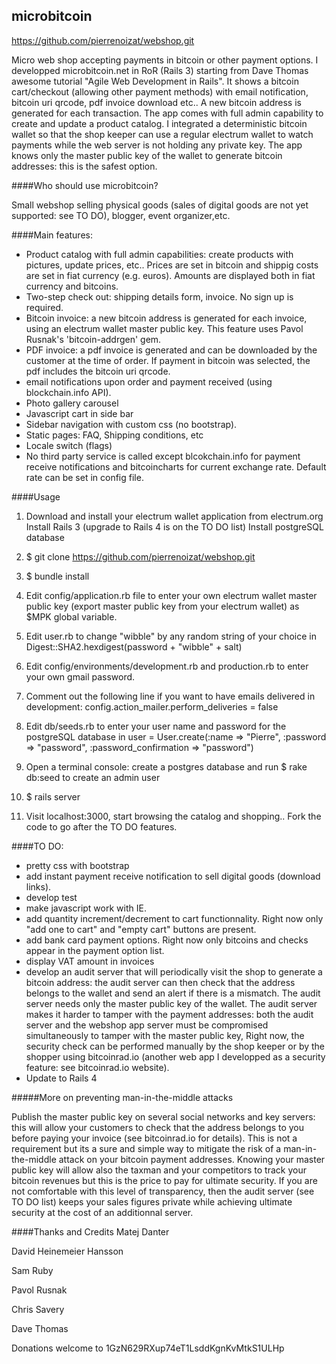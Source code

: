 ## microbitcoinhttps://github.com/pierrenoizat/webshop.gitMicro web shop accepting payments in bitcoin or other payment options.I developped microbitcoin.net in RoR (Rails 3) starting from Dave Thomas awesome tutorial "Agile Web Development in Rails". It shows a bitcoin cart/checkout (allowing other payment methods) with email notification, bitcoin uri qrcode, pdf invoice download etc.. A new bitcoin address is generated for each transaction. The app comes with full admin capability to create and update a product catalog. I integrated a deterministic bitcoin wallet so that the shop keeper can use a regular electrum wallet to watch payments while the web server is not holding any private key. The app knows only the master public key of the wallet to generate bitcoin addresses: this is the safest option.####Who should use microbitcoin?Small webshop selling physical goods (sales of digital goods are not yet supported: see TO DO), blogger, event organizer,etc.####Main features:* Product catalog with full admin capabilities: create products with pictures, update prices, etc.. 
Prices are set in bitcoin and shippig costs are set in fiat currency (e.g. euros). Amounts are displayed both in fiat currency and bitcoins.   * Two-step check out: shipping details form, invoice. No sign up is required.  * Bitcoin invoice: a new bitcoin address is generated for each invoice, using an electrum wallet master public key. This feature uses Pavol Rusnak's 'bitcoin-addrgen' gem.* PDF invoice: a pdf invoice is generated and can be downloaded by the customer at the time of order. If payment in bitcoin was selected, the pdf includes the bitcoin uri qrcode.* email notifications upon order and payment received (using blockchain.info API).* Photo gallery carousel* Javascript cart in side bar* Sidebar navigation with custom css (no bootstrap).* Static pages: FAQ, Shipping conditions, etc* Locale switch (flags)* No third party service is called except blcokchain.info for payment receive notifications and bitcoincharts for current exchange rate. Default rate can be set in config file.####Usage1. Download and install your electrum wallet application from electrum.orgInstall Rails 3 (upgrade to Rails 4 is on the TO DO list)Install postgreSQL database2. $ git clone https://github.com/pierrenoizat/webshop.git3. $ bundle install4. Edit config/application.rb file to enter your own electrum wallet master public key (export master public key from your electrum wallet) as $MPK global variable.5. Edit user.rb to change "wibble" by any random string of your choice inDigest::SHA2.hexdigest(password + "wibble" + salt)6. Edit config/environments/development.rb and production.rb to enter your own gmail password.7. Comment out the following line if you want to have emails delivered in development:config.action_mailer.perform_deliveries = false8. Edit db/seeds.rb to enter your user name and password for the postgreSQL database inuser = User.create(:name => "Pierre", :password => "password", :password_confirmation => "password")9. Open a terminal console:create a postgres database and run $ rake db:seedto create an admin user10. $ rails server11. Visit localhost:3000, start browsing the catalog and shopping..Fork the code to go after the TO DO features.####TO DO:* pretty css with bootstrap* add instant payment receive notification to sell digital goods (download links).* develop test* make javascript work with IE.* add quantity increment/decrement to cart functionnality. Right now only "add one to cart" and "empty cart" buttons are present.* add bank card payment options. Right now only bitcoins and checks appear in the payment option list.* display VAT amount in invoices* develop an audit server that will periodically visit the shop to generate a bitcoin address: the audit server can then check that the address belongs to the wallet and send an alert if there is a mismatch. The audit server needs only the master public key of the wallet. The audit server makes it harder to tamper with the payment addresses: both the audit server and the webshop app server must be compromised simultaneously to tamper with the master public key, Right now, the security check can be performed manually by the shop keeper or by the shopper using bitcoinrad.io (another web app I developped as a security feature: see bitcoinrad.io website).* Update to Rails 4#####More on preventing man-in-the-middle attacksPublish the master public key on several social networks and key servers: this will allow your customers to check that the address belongs to you before paying your invoice (see bitcoinrad.io for details). This is not a requirement but its a sure and simple way to mitigate the risk of a man-in-the-middle attack on your bitcoin payment addresses. Knowing your master public key will allow also the taxman and your competitors to track your bitcoin revenues but this is the price to pay for ultimate security. If you are not comfortable with this level of transparency, then the audit server (see TO DO list) keeps your sales figures private while achieving ultimate security at the cost of an additionnal server.


####Thanks and Credits
Matej Danter
David Heinemeier Hansson

Sam Ruby

Pavol Rusnak

Chris Savery

Dave Thomas

Donations welcome to 1GzN629RXup74eT1LsddKgnKvMtkS1ULHp
